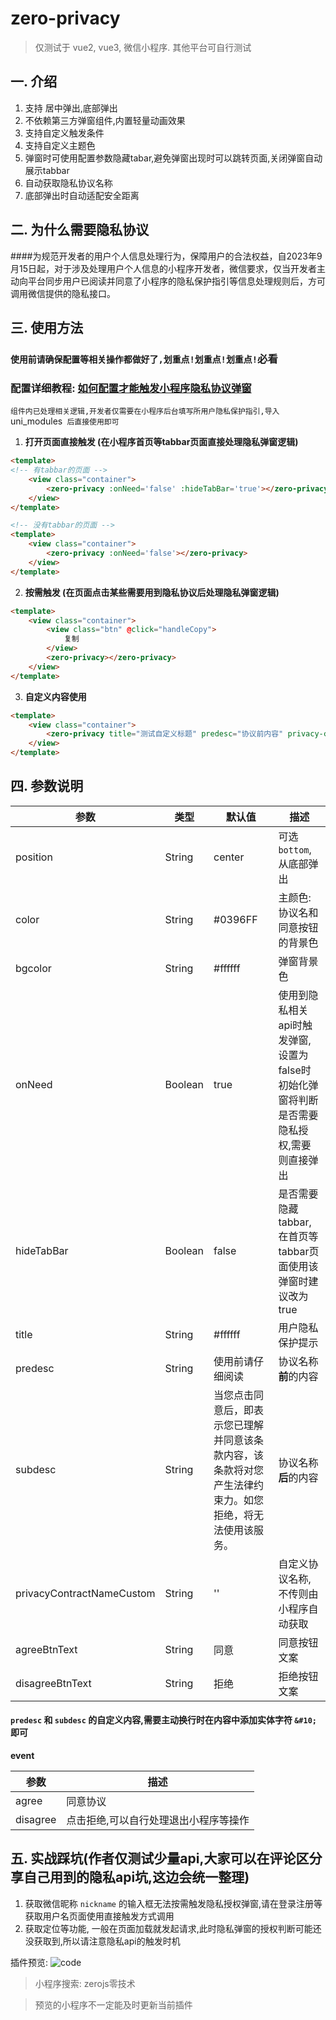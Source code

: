 # zero-privacy

> 仅测试于 vue2, vue3, 微信小程序. 其他平台可自行测试

## 一. 介绍

1. 支持 居中弹出,底部弹出
2. 不依赖第三方弹窗组件,内置轻量动画效果
3. 支持自定义触发条件
4. 支持自定义主题色
5. 弹窗时可使用配置参数隐藏tabar,避免弹窗出现时可以跳转页面,关闭弹窗自动展示tabbar
6. 自动获取隐私协议名称
7. 底部弹出时自动适配安全距离

## 二. 为什么需要隐私协议

####为规范开发者的用户个人信息处理行为，保障用户的合法权益，自2023年9月15日起，对于涉及处理用户个人信息的小程序开发者，微信要求，仅当开发者主动向平台同步用户已阅读并同意了小程序的隐私保护指引等信息处理规则后，方可调用微信提供的隐私接口。

## 三. 使用方法

###  `使用前请确保配置等相关操作都做好了,划重点!划重点!划重点!`必看

### 配置详细教程: [如何配置才能触发小程序隐私协议弹窗](https://juejin.cn/post/7273803674790150183)


`组件内已处理相关逻辑,开发者仅需要在小程序后台填写所用户隐私保护指引,导入 `uni_modules` 后直接使用即可`

1.  **打开页面直接触发 (在小程序首页等tabbar页面直接处理隐私弹窗逻辑)**

```html
<template>
<!-- 有tabbar的页面 -->
	<view class="container">
		<zero-privacy :onNeed='false' :hideTabBar='true'></zero-privacy>
	</view>
</template>

<!-- 没有tabbar的页面 -->
<template>
	<view class="container">
		<zero-privacy :onNeed='false'></zero-privacy>
	</view>
</template>

```  

2.  **按需触发 (在页面点击某些需要用到隐私协议后处理隐私弹窗逻辑)**
```html
<template>
	<view class="container">
		<view class="btn" @click="handleCopy">
			复制
		</view>
		<zero-privacy></zero-privacy>
	</view>
</template>
```  


3.  **自定义内容使用**

```html
<template>
	<view class="container">
		<zero-privacy title="测试自定义标题" predesc="协议前内容" privacy-contract-name-custom="<自定义名称及括号>" subdesc="协议后内容协议后内容协议后内容.&#10;主动换行"></zero-privacy>
	</view>
</template>
```    


## 四. 参数说明

| 参数						| 类型		| 默认值																									| 描述																						|
| --------					| -------	| ------																									| ------------																				|
| position					| String	| center																									| 可选 `bottom`,从底部弹出																	|
| color						| String	| #0396FF																									| 主颜色: 协议名和同意按钮的背景色															|
| bgcolor					| String	| #ffffff																									| 弹窗背景色																				|
| onNeed					| Boolean	| true																										| 使用到隐私相关api时触发弹窗,设置为false时初始化弹窗将判断是否需要隐私授权,需要则直接弹出	|
| hideTabBar				| Boolean	| false																										| 是否需要隐藏tabbar,在首页等tabbar页面使用该弹窗时建议改为true								|
| title						| String	| #ffffff																									| 用户隐私保护提示																			|
| predesc					| String	|  使用前请仔细阅读																							|协议名称**前**的内容																		|
| subdesc					| String	| 当您点击同意后，即表示您已理解并同意该条款内容，该条款将对您产生法律约束力。如您拒绝，将无法使用该服务。	|协议名称**后**的内容																		|
|privacyContractNameCustom	|String		|''																											|自定义协议名称,不传则由小程序自动获取														|
|agreeBtnText				|String		|同意																										|同意按钮文案																				|
|disagreeBtnText			|String		|拒绝																										|拒绝按钮文案																				|

#### `predesc` 和 `subdesc` 的自定义内容,需要主动换行时在内容中添加实体字符 `&#10;` 即可

**event**

|参数		|描述									|
|---		|---									|
|agree		|同意协议								|
|disagree	| 点击拒绝,可以自行处理退出小程序等操作	|


## 五. 实战踩坑(作者仅测试少量api,大家可以在评论区分享自己用到的隐私api坑,这边会统一整理)

1. 获取微信昵称 `nickname` 的输入框无法按需触发隐私授权弹窗,请在登录注册等获取用户名页面使用直接触发方式调用
2. 获取定位等功能, 一般在页面加载就发起请求,此时隐私弹窗的授权判断可能还没获取到,所以请注意隐私api的触发时机


插件预览:
![code](https://img.zerojs.cn/mweb/we_code.jpg)

> 小程序搜索: zerojs零技术

> 预览的小程序不一定能及时更新当前插件
